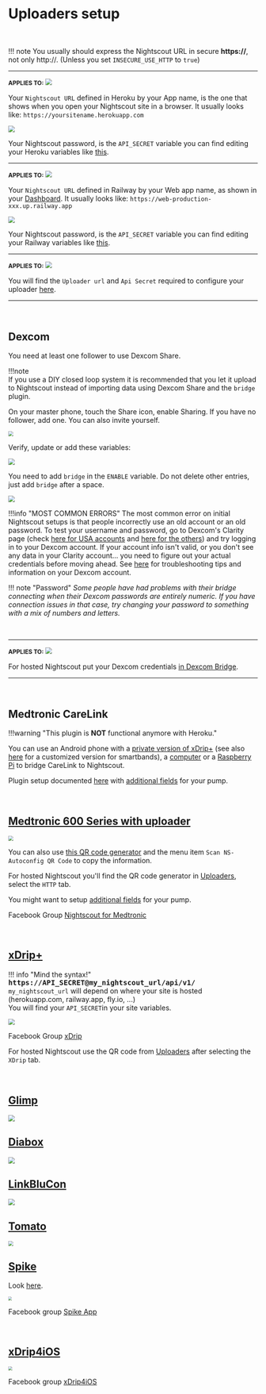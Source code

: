 # Uploaders setup

</br>

!!! note
    You usually should express the Nightscout URL in secure **https://**, not only http://.  (Unless you set `INSECURE_USE_HTTP` to `true`)

------

<span style="font-size:smaller;">**APPLIES TO:**</span>	<img src="../../vendors/img/Heroku.png" style="zoom:80%;" />

Your `Nightscout URL` defined in Heroku by your App name, is the one that shows when you open your Nightscout site in a browser. It usually looks like: `https://yoursitename.herokuapp.com`

<img src="../../nightscout/img/SetupNS44.png" style="zoom:80%;" />

Your Nightscout password, is the `API_SECRET` variable you can find editing your Heroku variables like [this](../../../vendors/heroku/new_user/#editing-config-vars-in-heroku).

------

<span style="font-size:smaller;">**APPLIES TO:**</span>	<img src="../../vendors/img/railway-app-logo.png" style="zoom:80%;" />

Your `Nightscout URL` defined in Railway by your Web app name, as shown in your [Dashboard](https://railway.app/dashboard). It usually looks like: `https://web-production-xxx.up.railway.app`

<img src="../../../vendors/railway.app/img/RailwayM14.png" style="zoom:80%;" />

Your Nightscout password, is the `API_SECRET` variable you can find editing your Railway variables like [this](../../../vendors/railway.app/new_user/#editing-variables-in-railway).

------

<span style="font-size:smaller;">**APPLIES TO:**</span>	<img src="../../vendors/img/T1Pal.png" style="zoom:80%;" />

You will find the `Uploader url` and `Api Secret` required to configure your uploader [here](https://www.t1pal.com/account/sites/my#Uploaders).

------

</br>

## Dexcom

You need at least one follower to use Dexcom Share.

!!!note  
    If you use a DIY closed loop system it is recommended that you let it upload to Nightscout instead of importing data using Dexcom Share and the `bridge` plugin.

On your master phone, touch the Share icon, enable Sharing. If you have no follower, add one. You can also invite yourself.

<img src="../img/UploadCFG09.png" style="zoom:60%;" />

</br>

Verify, update or add these variables:

<img src="../../nightscout/img/NewNS35.png" style="zoom:80%;" />

</br>

You need to add `bridge` in the `ENABLE` variable. Do not delete other entries, just add `bridge` after a space.

<img src="../../nightscout/img/NewNS38.png" style="zoom:80%;" />

</br>

!!!info "MOST COMMON ERRORS"
    The most common error on initial Nightscout setups is that people incorrectly use an old account or an old password. To test your username and password, go to Dexcom's Clarity page (check [here for USA accounts](https://clarity.dexcom.com) and [here for the others](https://clarity.dexcom.eu)) and try logging in to your Dexcom account. If your account info isn't valid, or you don't see any data in your Clarity account... you need to figure out your actual credentials before moving ahead. See [here](../../troubleshoot/dexcom_bridge/) for troubleshooting tips and information on your Dexcom account.

!!! note "Password"
    *Some people have had problems with their bridge connecting when their Dexcom passwords are entirely numeric. If you have connection issues in that case, try changing your password to something with a mix of numbers and letters.*

</br>

------

<span style="font-size:smaller;">**APPLIES TO:**</span>	<img src="../../vendors/img/T1Pal.png" style="zoom:80%;" />

For hosted Nightscout put your Dexcom credentials [in Dexcom Bridge](https://www.t1pal.com/account/sites/my#DataIngress).

------

</br>

## Medtronic CareLink

!!!warning "This plugin is **NOT** functional anymore with Heroku."

You can use an Android phone with a [private version of xDrip+](https://github.com/benceszasz/xDripCareLinkFollower) (see also [here](https://bigdigital.home.blog/category/xdrip/) for a customized version for smartbands), a [computer](https://github.com/FredMK/minimed-connect-to-nightscout-wrapper) or a [Raspberry Pi](https://github.com/psonnera/minimed-connect-to-nightscout-wrapper/wiki) to bridge CareLink to Nightscout.

Plugin setup documented [here](https://github.com/nightscout/cgm-remote-monitor/#mmconnect-minimed-connect-bridge) with [additional fields](https://github.com/nightscout/cgm-remote-monitor/#pump-pump-monitoring) for your pump.

</br>

## [Medtronic 600 Series with uploader](http://pazaan.github.io/600SeriesAndroidUploader/)

<img src="../img/UploadCFG08.png" style="zoom:60%;" />

You can also use [this QR code generator](https://nightscout.github.io/pages/configure/) and the menu item `Scan NS-Autoconfig QR Code` to copy the information.

For hosted Nightscout you'll find the QR code generator in [Uploaders](https://www.t1pal.com/account/sites/my#Uploaders), select the `HTTP` tab.

You might want to setup [additional fields](https://github.com/nightscout/cgm-remote-monitor/#pump-pump-monitoring) for your pump.

Facebook Group [Nightscout for Medtronic](https://www.facebook.com/groups/NightscoutForMedtronic)

</br>

## [xDrip+](https://jamorham.github.io/#xdrip-plus)

!!! info "Mind the syntax!"
    <span style="font-size:larger;">**`https://API_SECRET@my_nightscout_url/api/v1/`**</span>  
    `my_nightscout_url` will depend on where your site is hosted (herokuapp.com, railway.app, fly.io, ...)  
    You will find your `API_SECRET`in your site variables.

<img src="../img/UploadCFG00.png" style="zoom:80%;" />

Facebook Group [xDrip](https://www.facebook.com/groups/xDripG5)

For hosted Nightscout use the QR code from [Uploaders](https://www.t1pal.com/account/sites/my#Uploaders) after selecting the `XDrip` tab.

</br>

## [Glimp](https://play.google.com/store/apps/details?id=it.ct.glicemia)

<img src="../img/UploadCFG02.png" style="zoom:80%;" />

</br>

## [Diabox](https://www.bubblan.org/diabox/)

<img src="../img/UploadCFG03.png" style="zoom:80%;" />

</br>

## [LinkBluCon](https://www.ambrosiasys.com/our-products/linkblucon/)

<img src="../img/UploadCFG04.png" style="zoom:80%;" />

</br>

## [Tomato](http://tomato.cool/)

<img src="../img/UploadCFG05.png" style="zoom:60%;" />

</br>

## [Spike](https://spike-app.com/)

Look [here](https://github.com/SpikeApp/Spike/wiki/Spike-Follower-Mode#configure-spike-master).

<img src="../img/UploadCFG10.png" style="zoom:45%;" />

Facebook group [Spike App](https://www.facebook.com/groups/spikeapp)

</br>

## [xDrip4iOS](https://xdrip4ios.readthedocs.io/en/latest/)

<img src="../img/UploadCFG06.png" style="zoom:50%;" />

Facebook group [xDrip4iOS](https://www.facebook.com/groups/853994615056838/)